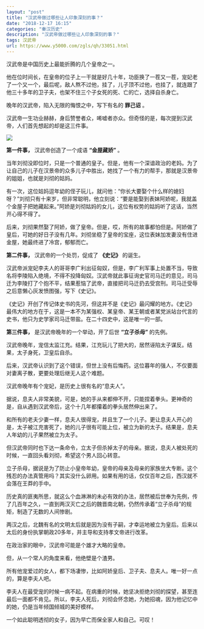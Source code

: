 ```yaml
---
layout: "post"
title: "汉武帝做过哪些让人印象深刻的事？"
date: "2018-12-17 16:15"
categories: "秦汉历史"
description: "汉武帝做过哪些让人印象深刻的事？"
tags: 汉武帝
url: https://www.y5000.com/zgls/qh/33051.html
---
```






汉武帝是中国历史上最能折腾的几个皇帝之一。

他在位时间长，在皇帝的位子上一干就是好几十年，功臣换了一茬又一茬，宠妃老了一个又一个，最后呢，敌人熬不过他，挂了，儿子顶不过他，也挂了，就连跟了他三十多年的卫子夫，也架不住三个子女死的死、亡的亡，选择自杀身亡。

晚年的汉武帝，陷入无限的悔恨之中，写下有名的 **罪己诏** 。

汉武帝一生功业赫赫，身后赞誉者众，唏嘘者亦众。但奇怪的是，每次提到汉武帝，人们首先想起的却是这三件事。

![](https://img.y5000.com/uploads/allimg/180914/15-1P9140933355W.jpg)

 **第一件事，** 汉武帝创造了一个成语 **“金屋藏娇”** 。

当年刘彻没即位时，只是一个普通的皇子。但是，他有一个深谙政治的老妈。为了让自己的儿子在汉景帝的众多儿子中胜出，她找了一个有力的帮手，那就是汉景帝的姐姐，也就是刘彻的姑妈。

有一次，这位姑妈逗年幼的侄子玩儿，就问他：“你长大要娶个什么样的媳妇呀？”刘彻只有十来岁，但非常聪明，他立刻说：“要是能娶到表妹阿娇呢，我就盖个金屋子把她藏起来。”阿娇是刘彻姑妈的女儿，这位有权势的姑妈听了这话，当然开心得不得了。

后来，刘彻果然娶了阿娇，做了皇帝。但是，哎，所有的故事都怕但是。阿娇做了皇后，可她的好日子没有几年。刘彻坐稳了皇帝的宝座，这位表妹加发妻没有住进金屋，她最终进了冷宫，郁郁而亡。

 **第二件事，** 汉武帝的一个处罚，促成了 **《史记》** 的诞生。

汉武帝派宠妃李夫人的哥哥李广利出征匈奴，但是，李广利军事上处置不当，导致名将李陵陷入绝境，不得不投降匈奴。汉武帝就此事征询史官司马迁的意见，司马迁为李陵打了个抱不平，结果惹恼了武帝，直接把司马迁扔去受宫刑。司马迁受辱之后意懒心灰发愤图强，写下《史记》。

《史记》开创了传记体史书的先河，但这并不是《史记》最闪耀的地方。《史记》最伟大的地方在于，这是一本不为某强权、某皇帝、某王朝或者某党派站台代言的史书，他只为史学家司马迁带盐。在二十四史中，这是唯一的一部。

 **第三件事，** 是汉武帝晚年的一个举动，开了后世 **“立子杀母”** 的先例。

汉武帝晚年，宠信太监江充。结果，江充玩儿了把大的，居然诬陷太子谋反。结果，太子身死，卫皇后自杀。

后来，汉武帝认识到了这个错误，但世上没有后悔药。这位暮年的强人，不仅要面对妻离子散，更要处理后继无人这个难题。

汉武帝晚年有个宠妃，是历史上很有名的“息夫人”。

据说，息夫人非常美貌，可是，她的手从来都伸不开，只能捏着拳头。更神奇的是，自从遇到汉武帝后，这个十几年都攥着的拳头居然伸出来了。

和所有的老夫少妻一样，息夫人很得宠，并且生了一个儿子。更让息夫人开心的是，太子被江充害死了，她的儿子很有可能上位，被立为新的太子。结果是，息夫人年幼的儿子果然被立为太子。

但汉武帝同时也下达一条命令，立太子但杀掉太子的母亲。据说，息夫人被处死的时候，一直回头看刘彻，希望这个男人回心转意。

立子杀母，据说是为了防止小皇帝年幼，皇帝的母亲及母亲的家族坐大专断。这个残忍的办法真管用吗？其实没什么卵用。如果有用的话，仅仅百年之后，西汉就不会落在王莽的手中。

历史真的匪夷所思，就这么个血淋淋的未必有效的办法，居然被后世奉为先例，传了几百年之久，一直到两汉灭亡之后的魏晋南北朝，仍然传承着“立子杀母”的规矩，制造了无数的人间惨剧。

两汉之后，北魏有名的文明太后就是因为没有子嗣，才幸运地被立为皇后。后来以太后的身份执掌朝政20多年，并主导和支持孝文帝进行改革。

在政治家的眼中，汉武帝可能是个雄才大略的皇帝。

但，从一个常人的角度来看，他绝壁是个渣男。

所有他宠爱过的女人，都下场凄惨，比如阿娇皇后、卫子夫、息夫人。唯一好一点的，算是李夫人吧。

李夫人在最受宠的时候一病不起。在病重的时候，她坚决拒绝刘彻的探望，甚至连最后一面都不肯见。所以，李夫人死后，刘彻会怀念她，为她招魂，因为他记忆中的她，仍是当年倾国倾城的美好模样。

一个如此聪明透彻的女子，因为早亡而保全家人和自己。可叹！
